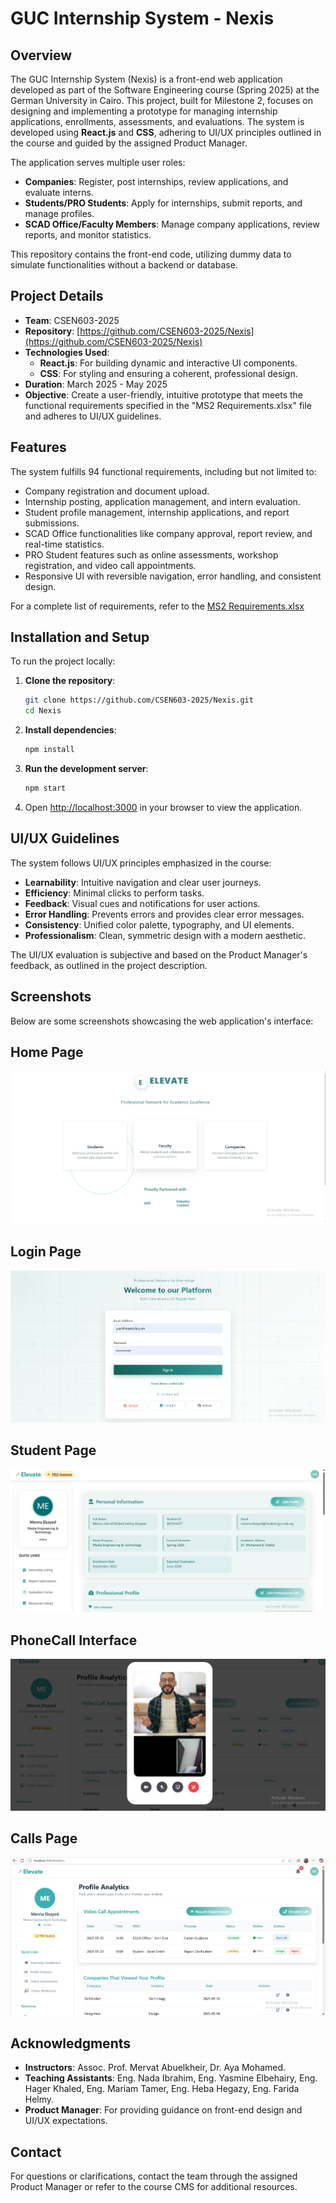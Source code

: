 # GUC Internship System - Nexis

## Overview
The GUC Internship System (Nexis) is a front-end web application developed as part of the Software Engineering course (Spring 2025) at the German University in Cairo. This project, built for Milestone 2, focuses on designing and implementing a prototype for managing internship applications, enrollments, assessments, and evaluations. The system is developed using **React.js** and **CSS**, adhering to UI/UX principles outlined in the course and guided by the assigned Product Manager.

The application serves multiple user roles:
- **Companies**: Register, post internships, review applications, and evaluate interns.
- **Students/PRO Students**: Apply for internships, submit reports, and manage profiles.
- **SCAD Office/Faculty Members**: Manage company applications, review reports, and monitor statistics.

This repository contains the front-end code, utilizing dummy data to simulate functionalities without a backend or database.

## Project Details
- **Team**: CSEN603-2025
- **Repository**: [https://github.com/CSEN603-2025/Nexis](https://github.com/CSEN603-2025/Nexis)
- **Technologies Used**:
  - **React.js**: For building dynamic and interactive UI components.
  - **CSS**: For styling and ensuring a coherent, professional design.
- **Duration**: March 2025 - May 2025
- **Objective**: Create a user-friendly, intuitive prototype that meets the functional requirements specified in the "MS2 Requirements.xlsx" file and adheres to UI/UX guidelines.

## Features
The system fulfills 94 functional requirements, including but not limited to:
- Company registration and document upload.
- Internship posting, application management, and intern evaluation.
- Student profile management, internship applications, and report submissions.
- SCAD Office functionalities like company approval, report review, and real-time statistics.
- PRO Student features such as online assessments, workshop registration, and video call appointments.
- Responsive UI with reversible navigation, error handling, and consistent design.

For a complete list of requirements, refer to the [MS2 Requirements.xlsx](User-Requirements.xlsx)

## Installation and Setup
To run the project locally:

1. **Clone the repository**:
   ```bash
   git clone https://github.com/CSEN603-2025/Nexis.git
   cd Nexis
   ```

2. **Install dependencies**:
   ```bash
   npm install
   ```

3. **Run the development server**:
   ```bash
   npm start
   ```

4. Open [http://localhost:3000](http://localhost:3000) in your browser to view the application.

## UI/UX Guidelines
The system follows UI/UX principles emphasized in the course:
- **Learnability**: Intuitive navigation and clear user journeys.
- **Efficiency**: Minimal clicks to perform tasks.
- **Feedback**: Visual cues and notifications for user actions.
- **Error Handling**: Prevents errors and provides clear error messages.
- **Consistency**: Unified color palette, typography, and UI elements.
- **Professionalism**: Clean, symmetric design with a modern aesthetic.

The UI/UX evaluation is subjective and based on the Product Manager's feedback, as outlined in the project description.

## Screenshots
Below are some screenshots showcasing the web application's interface:
## Home Page
![Home Page](screenshots/Home-Page.png)  
## Login Page
![Login Page](screenshots/Login-Page.png)  
## Student Page
![Student Page](screenshots/Student.png) 
## PhoneCall Interface
![Phone Call Interface](screenshots/Phonecall.png)  
## Calls Page
![Calls Page](screenshots/Calls-Page.png)  




## Acknowledgments
- **Instructors**: Assoc. Prof. Mervat Abuelkheir, Dr. Aya Mohamed.
- **Teaching Assistants**: Eng. Nada Ibrahim, Eng. Yasmine Elbehairy, Eng. Hager Khaled, Eng. Mariam Tamer, Eng. Heba Hegazy, Eng. Farida Helmy.
- **Product Manager**: For providing guidance on front-end design and UI/UX expectations.

## Contact
For questions or clarifications, contact the team through the assigned Product Manager or refer to the course CMS for additional resources.
